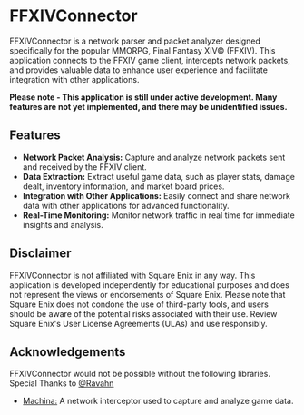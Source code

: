# FFXIVConnector

FFXIVConnector is a network parser and packet analyzer designed specifically for the popular MMORPG, Final Fantasy XIV© (FFXIV). This application connects to the FFXIV game client, intercepts network packets, and provides valuable data to enhance user experience and facilitate integration with other applications.

**Please note - This application is still under active development. Many features are not yet implemented, and there may be unidentified issues.**

## Features

- **Network Packet Analysis:** Capture and analyze network packets sent and received by the FFXIV client.
- **Data Extraction:** Extract useful game data, such as player stats, damage dealt, inventory information, and market board prices.
- **Integration with Other Applications:** Easily connect and share network data with other applications for advanced functionality.
- **Real-Time Monitoring:** Monitor network traffic in real time for immediate insights and analysis.

## Disclaimer

FFXIVConnector is not affiliated with Square Enix in any way. This application is developed independently for educational purposes and does not represent the views or endorsements of Square Enix. Please note that Square Enix does not condone the use of third-party tools, and users should be aware of the potential risks associated with their use. Review Square Enix's User License Agreements (ULAs) and use responsibly.

## Acknowledgements

FFXIVConnector would not be possible without the following libraries. Special Thanks to [@Ravahn](https://github.com/ravahn)
- [Machina:](https://github.com/ravahn/machina) A network interceptor used to capture and analyze game data. 
